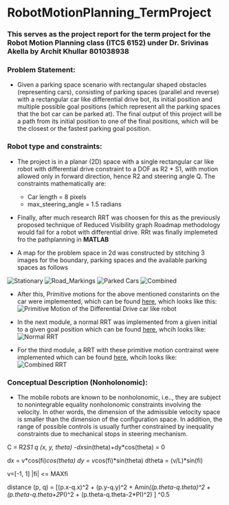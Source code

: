 # RobotMotionPlanning_TermProject
### This serves as the project report for the term project for the Robot Motion Planning class (ITCS 6152) under Dr. Srivinas Akella by Archit Khullar 801038938 
### Problem Statement:
* Given a parking space scenario with rectangular shaped obstacles (representing cars), consisting of parking spaces (parallel and reverse) with a rectangular car like differential drive bot, its initial position and multiple possible goal positions (which represent all the parking spaces that the bot car can be parked at). The final output of this project will be a path from its initial position to one of the final positions, which will be the closest or the fastest parking goal position.

###	Robot type and constraints:
* The project is in a planar (2D) space with a single rectangular car like robot with differential drive constraint to a DOF as R2 * S1, with motion allowed only in forward direction, hence R2 and steering angle Q. The constraints mathematically are:
  * Car length = 8 pixels
  * max_steering_angle = 1.5 radians
  
* Finally, after much research RRT was choosen for this as the previously proposed technique of Reduced Visibility graph Roadmap methodology would fail for a robot with differential drive. RRt was finally implemeted fro the pathplanning in <b>MATLAB</b>

* A map for the problem space in 2d was constructed by stitching 3 images for the boundary, parking spaces and the available parking spaces as follows

 ![Stationary](https://github.com/architkhullar/RobotMotionPlanning_TermProject/blob/master/Images/stationary.bmp)
 ![Road_Markings](https://github.com/architkhullar/RobotMotionPlanning_TermProject/blob/master/Images/road_markings.bmp)
 ![Parked Cars](https://github.com/architkhullar/RobotMotionPlanning_TermProject/blob/master/Images/parked_cars.bmp)
 ![Combined](https://github.com/architkhullar/RobotMotionPlanning_TermProject/blob/master/Images/combined.bmp)
 
 * After this, Primitive motions for the above mentioned constarints on the car were implemented, which can be found  [here](https://github.com/architkhullar/RobotMotionPlanning_TermProject/blob/master/PrimitiveMotion.m), which looks like this:
 ![Primitive Motion of the Differential Drive car like robot](https://github.com/architkhullar/RobotMotionPlanning_TermProject/blob/master/Images/primitive.JPG)
 
 * In the next module, a normal RRT was implemented from a given initial to a given goal position which can be found [here](https://github.com/architkhullar/RobotMotionPlanning_TermProject/blob/master/NormalRRT.m), whcih looks like:
 ![Normal RRT](https://github.com/architkhullar/RobotMotionPlanning_TermProject/blob/master/Images/normal%20RRt.JPG)
 
 * For the third module, a RRT with these primitive motion contrainst were implemented which can be found [here](https://github.com/architkhullar/RobotMotionPlanning_TermProject/blob/master/RRT_NonHolonomic_R2S1.m), whcih looks like:
 ![Combined RRT](https://github.com/architkhullar/RobotMotionPlanning_TermProject/blob/master/Images/NH%20RRT.JPG)
  
### Conceptual Description (Nonholonomic):
* The mobile robots are known to be nonholonomic, i.e.., they are subject to nonintegrable equality nonholonomic constraints involving the velocity. In other words, the dimension of the admissible velocity space is smaller than the dimension of the configuration space. In addition, the range of possible controls is usually further constrained by inequality constraints due to mechanical stops in steering mechanism. 
	

C = R2*S1 
q (x, y, theta)
-dx*sin(theta)+dy*cos(theta) = 0

dx = v*cos(fi)*cos(theta) 
dy = v*cos(fi)*sin(theta) 
dtheta = (v/L)*sin(fi)

v=[-1, 1] 
|fi| <= MAXfi

distance (p, q) = [(p.x-q.x)^2 + (p.y-q.y)^2 + A*min((p.theta-q.theta)^2 + (p.theta-q.theta+2*PI)^2 + (p.theta-q.theta-2*PI)^2) ] ^0.5
